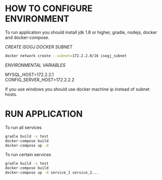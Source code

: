 # HOW TO CONFIGURE ENVIRONMENT

To run application you should install jdk 1.8 or higher, gradle, nodejs, docker and docker-compose.

_CREATE ISOGJ DOCKER SUBNET_

```bash
docker network create --subnet=172.2.2.0/16 isogj_subnet
```

_ENVIRONMENTAL VARIABLES_

MYSQL_HOST=172.2.2.1\
CONFIG_SERVER_HOST=172.2.2.2

If you use windows you should 
use docker machine ip instead of subnet hosts.

# RUN APPLICATION

To run all services
```bash
gradle build -x test
docker-compose build
docker-compose up -d
```

To run certain services
```bash
gradle build -x test
docker-compose build
docker-compose up -d service_1 service_2...
```
